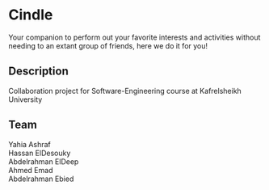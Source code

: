 # Cindle
Your companion to perform out your favorite interests and activities without needing to an extant group of friends, here we do it for you! 

## Description
Collaboration project for Software-Engineering course at Kafrelsheikh University


## Team
Yahia Ashraf\
	Hassan ElDesouky\
	Abdelrahman ElDeep\
	Ahmed Emad\
	Abdelrahman Ebied
